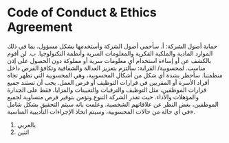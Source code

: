# Code of Conduct & Ethics Agreement

حماية أصول الشركة: أ. سأحمي أصول الشركة وأستخدمها بشكل مسؤول، بما في ذلك الموارد المادية والملكية الفكرية والمعلومات السرية وأنظمة التكنولوجيا. ب. لن أقوم بالكشف عن أو إساءة استخدام أي معلومات سرية أو مملوكة دون الحصول على إذن مناسب. لمحسوبية/ القرابة: سألتزم بتعزيز العدالة والشفافية وتكافؤ الفرص داخل منظمتنا. سأحظر بشدة أي شكل من أشكال المحسوبية، وهي المحسوبية التي تظهر تجاه أفراد الأسرة أو المقربين في قرارات التوظيف أو فرص العمل. يجب أن تستند جميع قرارات الموظفين، مثل التوظيف والترقيات والتعيينات والمزايا، فقط على الجدارة والمؤهلات والأداء. حيث تقدر الشركة التنوع وتؤمن بتوفير فرص متساوية لجميع الموظفين، بغض النظر عن علاقاتهم الشخصية. وعلمت بانه سيتم التحقيق بشكل شامل في أي حالة من حالات المحسوبية، وسيتم اتخاذ الإجراءات التأديبية المناسبة».



1. بالعربي&#x20;
2. اثنين


